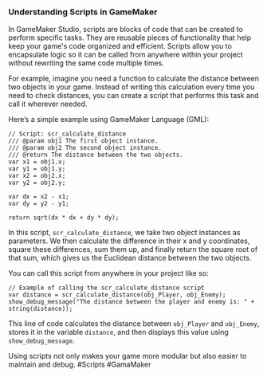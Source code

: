 ### Understanding Scripts in GameMaker

In GameMaker Studio, scripts are blocks of code that can be created to perform specific tasks. They are reusable pieces of functionality that help keep your game's code organized and efficient. Scripts allow you to encapsulate logic so it can be called from anywhere within your project without rewriting the same code multiple times.

For example, imagine you need a function to calculate the distance between two objects in your game. Instead of writing this calculation every time you need to check distances, you can create a script that performs this task and call it wherever needed.

Here’s a simple example using GameMaker Language (GML):

```gml
// Script: scr_calculate_distance
/// @param obj1 The first object instance.
/// @param obj2 The second object instance.
/// @return The distance between the two objects.
var x1 = obj1.x;
var y1 = obj1.y;
var x2 = obj2.x;
var y2 = obj2.y;

var dx = x2 - x1;
var dy = y2 - y1;

return sqrt(dx * dx + dy * dy);
```

In this script, `scr_calculate_distance`, we take two object instances as parameters. We then calculate the difference in their x and y coordinates, square these differences, sum them up, and finally return the square root of that sum, which gives us the Euclidean distance between the two objects.

You can call this script from anywhere in your project like so:

```gml
// Example of calling the scr_calculate_distance script
var distance = scr_calculate_distance(obj_Player, obj_Enemy);
show_debug_message("The distance between the player and enemy is: " + string(distance));
```

This line of code calculates the distance between `obj_Player` and `obj_Enemy`, stores it in the variable `distance`, and then displays this value using `show_debug_message`.

Using scripts not only makes your game more modular but also easier to maintain and debug. #Scripts #GamaMaker